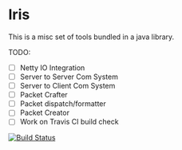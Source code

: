 Iris
====

This is a misc set of tools bundled in a java library. 

TODO:
- [ ] Netty IO Integration
- [ ] Server to Server Com System
- [ ] Server to Client Com System
- [ ] Packet Crafter
- [ ] Packet dispatch/formatter
- [ ] Packet Creator
- [ ] Work on Travis CI build check

[![Build Status](https://travis-ci.org/slimshadeey1/Iris.svg?branch=master)](https://travis-ci.org/slimshadeey1/Iris)

